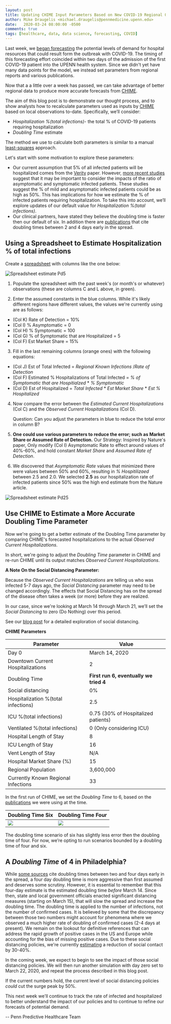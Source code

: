 ```yaml
---
layout: post
title: Updating CHIME Input Parameters Based on New COVID-19 Regional Observations
author: Mike Draugelis <michael.draugelis@pennmedicine.upenn.edu>
date:   2020-03-24 08:00:00 -0500
comments: true
tags: [healthcare, data, data science, forecasting, COVID]
---
```


Last week, we [began forecasting](http://predictivehealthcare.pennmedicine.org/2020/03/14/accouncing-chime.html) the potential levels of demand for hospital resources that could result form the outbreak with COVID-19. The timing of this forecasting effort coincided within two days of the admission of the first COVID-19 patient into the UPENN health system.  Since we didn't yet have many data points for the model, we instead set parameters from regional reports and various publications.

Now that a a little over a week has passed, we can take advantage of better regional data to produce more accurate forecasts from [CHIME](https://penn-chime.phl.io/).

The aim of this blog post is to demonstrate our thought process, and to show analysts how to recalculate parameters used as inputs by [CHIME](https://penn-chime.phl.io/) based on local observations to-date. Specifically, we’ll consider:

 -  _Hospitalization %(total infections)_- the total % of COVID-19 patients requiring hospitalization
 - _Doubling Time_ estimate

The method we use to calculate both parameters is similar to a manual [least-squares](https://en.wikipedia.org/wiki/Least_squares) approach.

Let's start with some motivation to explore these parameters:
* Our current assumption that 5% of all infected patients will be hospitalized comes from the [Verity](https://www.medrxiv.org/content/10.1101/2020.03.09.20033357v1.full.pdf) paper.  However, [more recent studies](https://www.nature.com/articles/d41586-020-00822-x) suggest that it may be important to consider the impacts of the ratio of asymptomatic and symptomatic infected patients.  These studies suggest the % of mild and asymptomatic infected patients could be as high as 50%. This has implications for how we estimate the % of infected patients requiring hospitalization.  To take this into account, we’ll explore updates of our default value  for _Hospitalization %(total infections)_.
* Our clinical partners, have stated they believe the doubling time is faster then our default of six. In addition there are [publications](https://arxiv.org/pdf/2003.06418.pdf) that cite doubling times between 2 and 4 days early in the spread.

Using a Spreadsheet to Estimate Hospitalization % of total infections
--------
Create a [spreadsheet](https://docs.google.com/spreadsheets/d/1GZpXQbm4gi5YZKI3-p7lvlJ1JcBIwyPPyUm1dJKuIE4/edit?usp=sharing) with columns like the one below:

![Spreadsheet estimate Pd5](https://i.ibb.co/RvLxgd4/spreadsheet-hop5.png)


1) Populate the spreadsheet with the past week's (or month's or whatever) observations (these are columns C and L above, in green).

2) Enter the assumed constants in the blue columns.  While it's likely different regions have different values, the values we're currently using are as follows: 
* (Col K) Rate of Detection = 10%
* (Col I) % Asymptomatic = 0
* (Col H) % Symptomatic = 100
* (Col G) % of Symptomatic that are Hospitalized = 5
* (Col F) Est Market Share = 15%

3) Fill in the last remaining columns (orange ones) with the following equations: 
* (Col J) Est of Total Infected = _Regional Known Infections_ /_Rate of Detection_
* (Col F) Estimated % Hospitalizations of Total Infected = _% of Symptomatic that are Hospitialzed_ * _% Symptomatic_
* (Col D) Est of Hospitalized = _Total Infected_ * _Est Market Share_ * _Est % Hospitalized_

4) Now compare the error between the _Estimated Current Hospitalizations_ (Col C) and the _Observed Current Hospitalizations_ (Col D). 

    Question: Can you adjust the parameters in blue to reduce the total error in column B?

5)  **One could use various parameters to reduce the error; such as Market Share or Assumed Rate of Detection.** Our Strategy:  Inspired by Nature's paper, Only modify (Col I) Asymptomatic Rate to effect around values of 40%-60%, and hold constant _Market Share_ and _Assumed Rate of Detection_.

6) We discovered that _Asymptomatic Rate_ values that minimized there were values between 50% and 60%, resulting in _% Hospitilizaed_ between 2.5 and  2.0.  We selected **2.5** as our hospitalization rate of infected patients since 50% was the high end estimate from the Nature article.

![Spreadsheet estimate Pd25](https://i.ibb.co/VYcDD8f/spreadsheet-hosp2-5.png)


Use CHIME to Estimate a More Accurate Doubling Time Parameter
-------

Now we're going to get a better estimate of the Doubling Time parameter by comparing CHIME's forecasted hospitalizations to the actual  _Observed Current Hospitalizations_.

In short, we're going to adjust the _Doubling Time_ parameter in CHIME and re-run CHIME until its output matches _Observed Current Hospitalizations_.

**A Note On the Social Distancing Parameter:**

Because the _Observed Current Hospitalizations_ are telling us who was infected 5-7 days ago, the _Social Distancing_ parameter may need to be changed accordingly.  The effects that Social Distancing has on the spread of the disease often takes a week (or more) before they are realized.

In our case, since we're looking at March 14 through March 21, we’ll set the _Social Distancing_ to zero (Do Nothing) over this period.  

See our [blog post](http://predictivehealthcare.pennmedicine.org/2020/03/18/compare-chime.html) for a detailed exploration of social distancing.

**CHIME Parameters**

| Parameter | Value  |
|--|--|
| Day 0 | March 14, 2020 |
| Downtown Current Hospitalizations | 2 |
| Doubling Time | **First run 6, eventually we tried 4** |
| Social distancing | 0% |
| Hospitalization %(total infections) | 2.5 |
| ICU %(total infections) | 0.75 (30% of Hospitalized patients) |
| Ventilated %(total infections) | 0 (Only considering ICU)|
| Hospital Length of Stay | 8 |
| ICU Length of Stay| 16 |
| Vent Length of Stay | N/A |
| Hospital Market Share (%)| 15 |
| Regional Population | 3,600,000 |
| Currently Known Regional Infections | 33 |


In the first run of CHIME, we set the _Doubling Time_ to 6, based on the [publications](https://www.ncbi.nlm.nih.gov/pubmed/32007643) we were using at the time.  

| Doubling Time Six | Doubling Time Four  | 
|--|--|
| ![](https://i.ibb.co/rmxgwqw/doubling6.png) | ![](https://i.ibb.co/BcwKhms/doubling4.png) | 

The doubling time scenario of six has slightly less error then the doubling time of four. For now, we’re opting to run scenarios bounded by a doubling time of four and six.

A _Doubling Time_ of 4 in Philadelphia?
--------
While [some sources](https://arxiv.org/pdf/2003.06418.pdf) cite doubling times between two and four days early in the spread, a four day doubling time is more aggressive than first assumed and deserves some scrutiny. However, it is essential to remember that this four-day estimate is the estimated doubling time *before* March 14.  Since then, state and local government officials enacted significant distancing measures (starting on March 15), that will slow the spread and increase the doubling time.
The doubling time is applied to the number of infections, not the number of confirmed cases. It is believed by some that the discrepancy between those two numbers might account for phenomena where we observed a much higher rate of doubling of confirmed cases (2-4 days at present). We remain on the lookout for definitive references that can address the rapid growth of positive cases in the US and Europe while accounting for the bias of missing positive cases.
Due to these social distancing policies, we're currently [estimating](http://predictivehealthcare.pennmedicine.org/2020/03/18/compare-chime.html) a reduction of social contact by 30-40%.  

In the coming week, we expect to begin to see the impact of those social distancing policies.  We will then run another simulation with day zero set to March 22, 2020, and repeat the process described in this blog post.

If the current numbers hold, the current level of social distancing policies _could_ cut the surge peak by 50%.

This next week we'll continue to track the rate of infected and hospitalized to better understand the impact of our policies and to continue to refine our forecasts of potential demand.

-- Penn Predictive Healthcare Team


